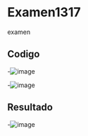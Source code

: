 # Examen1317
examen

## Codigo

-![image](https://github.com/user-attachments/assets/863955b4-3606-45ae-9001-8f855f6c1c3b)

-![image](https://github.com/user-attachments/assets/5fb9544e-a1f5-48c5-bc05-2c3df23af345)

## Resultado

-![image](https://github.com/user-attachments/assets/d6564a81-3ee8-456a-817d-4c499e63ccce)


